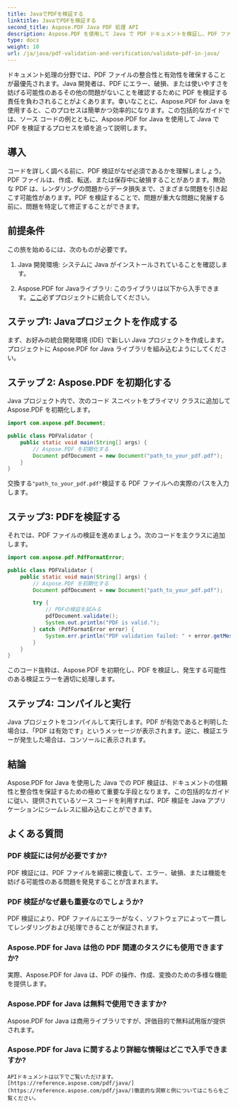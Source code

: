 ```yaml
---
title: JavaでPDFを検証する
linktitle: JavaでPDFを検証する
second_title: Aspose.PDF Java PDF 処理 API
description: Aspose.PDF を使用して Java で PDF ドキュメントを検証し、PDF ファイルの整合性とコンプライアンスを確保する方法を学習します。
type: docs
weight: 10
url: /ja/java/pdf-validation-and-verification/validate-pdf-in-java/
---
```


ドキュメント処理の分野では、PDF ファイルの整合性と有効性を確保することが最優先されます。Java 開発者は、PDF にエラー、破損、または使いやすさを妨げる可能性のあるその他の問題がないことを確認するために PDF を検証する責任を負わされることがよくあります。幸いなことに、Aspose.PDF for Java を使用すると、このプロセスは簡単かつ効率的になります。この包括的なガイドでは、ソース コードの例とともに、Aspose.PDF for Java を使用して Java で PDF を検証するプロセスを順を追って説明します。

## 導入

コードを詳しく調べる前に、PDF 検証がなぜ必須であるかを理解しましょう。PDF ファイルは、作成、転送、または保存中に破損することがあります。無効な PDF は、レンダリングの問題からデータ損失まで、さまざまな問題を引き起こす可能性があります。PDF を検証することで、問題が重大な問題に発展する前に、問題を特定して修正することができます。

## 前提条件

この旅を始めるには、次のものが必要です。

1. Java 開発環境: システムに Java がインストールされていることを確認します。

2.  Aspose.PDF for Javaライブラリ: このライブラリは以下から入手できます。[ここ](https://releases.aspose.com/pdf/java/)必ずプロジェクトに統合してください。

## ステップ1: Javaプロジェクトを作成する

まず、お好みの統合開発環境 (IDE) で新しい Java プロジェクトを作成します。プロジェクトに Aspose.PDF for Java ライブラリを組み込むようにしてください。

## ステップ 2: Aspose.PDF を初期化する

Java プロジェクト内で、次のコード スニペットをプライマリ クラスに追加して Aspose.PDF を初期化します。

```java
import com.aspose.pdf.Document;

public class PDFValidator {
    public static void main(String[] args) {
        // Aspose.PDF を初期化する
        Document pdfDocument = new Document("path_to_your_pdf.pdf");
    }
}
```

交換する`"path_to_your_pdf.pdf"`検証する PDF ファイルへの実際のパスを入力します。

## ステップ3: PDFを検証する

それでは、PDF ファイルの検証を進めましょう。次のコードを主クラスに追加します。

```java
import com.aspose.pdf.PdfFormatError;

public class PDFValidator {
    public static void main(String[] args) {
        // Aspose.PDF を初期化する
        Document pdfDocument = new Document("path_to_your_pdf.pdf");

        try {
            // PDFの検証を試みる
            pdfDocument.validate();
            System.out.println("PDF is valid.");
        } catch (PdfFormatError error) {
            System.err.println("PDF validation failed: " + error.getMessage());
        }
    }
}
```

このコード抜粋は、Aspose.PDF を初期化し、PDF を検証し、発生する可能性のある検証エラーを適切に処理します。

## ステップ4: コンパイルと実行

Java プロジェクトをコンパイルして実行します。PDF が有効であると判明した場合は、「PDF は有効です」というメッセージが表示されます。逆に、検証エラーが発生した場合は、コンソールに表示されます。

## 結論

Aspose.PDF for Java を使用した Java での PDF 検証は、ドキュメントの信頼性と整合性を保証するための極めて重要な手段となります。この包括的なガイドに従い、提供されているソース コードを利用すれば、PDF 検証を Java アプリケーションにシームレスに組み込むことができます。


## よくある質問

### PDF 検証には何が必要ですか?
   PDF 検証には、PDF ファイルを綿密に検査して、エラー、破損、または機能を妨げる可能性のある問題を発見することが含まれます。

### PDF 検証がなぜ最も重要なのでしょうか?
   PDF 検証により、PDF ファイルにエラーがなく、ソフトウェアによって一貫してレンダリングおよび処理できることが保証されます。

### Aspose.PDF for Java は他の PDF 関連のタスクにも使用できますか?
   実際、Aspose.PDF for Java は、PDF の操作、作成、変換のための多様な機能を提供します。

### Aspose.PDF for Java は無料で使用できますか?
   Aspose.PDF for Java は商用ライブラリですが、評価目的で無料試用版が提供されます。

### Aspose.PDF for Java に関するより詳細な情報はどこで入手できますか?
    APIドキュメントは以下でご覧いただけます。[https://reference.aspose.com/pdf/java/](https://reference.aspose.com/pdf/java/)徹底的な洞察と例についてはこちらをご覧ください。